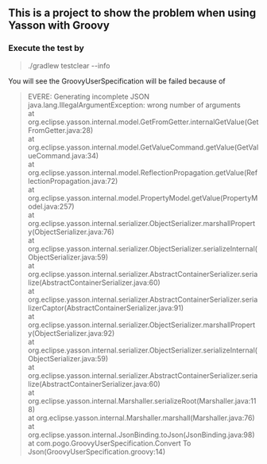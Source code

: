 ## This is a project to show the problem when using Yasson with Groovy

### Execute the test by
>./gradlew testclear --info

You will see the GroovyUserSpecification will be failed because of
>EVERE: Generating incomplete JSON  
 java.lang.IllegalArgumentException: wrong number of arguments  
     at org.eclipse.yasson.internal.model.GetFromGetter.internalGetValue(GetFromGetter.java:28)  
     at org.eclipse.yasson.internal.model.GetValueCommand.getValue(GetValueCommand.java:34)  
     at org.eclipse.yasson.internal.model.ReflectionPropagation.getValue(ReflectionPropagation.java:72)  
     at org.eclipse.yasson.internal.model.PropertyModel.getValue(PropertyModel.java:257)  
     at org.eclipse.yasson.internal.serializer.ObjectSerializer.marshallProperty(ObjectSerializer.java:76)  
     at org.eclipse.yasson.internal.serializer.ObjectSerializer.serializeInternal(ObjectSerializer.java:59)  
     at org.eclipse.yasson.internal.serializer.AbstractContainerSerializer.serialize(AbstractContainerSerializer.java:60)  
     at org.eclipse.yasson.internal.serializer.AbstractContainerSerializer.serializerCaptor(AbstractContainerSerializer.java:91)  
     at org.eclipse.yasson.internal.serializer.ObjectSerializer.marshallProperty(ObjectSerializer.java:92)  
     at org.eclipse.yasson.internal.serializer.ObjectSerializer.serializeInternal(ObjectSerializer.java:59)  
     at org.eclipse.yasson.internal.serializer.AbstractContainerSerializer.serialize(AbstractContainerSerializer.java:60)  
     at org.eclipse.yasson.internal.Marshaller.serializeRoot(Marshaller.java:118)  
     at org.eclipse.yasson.internal.Marshaller.marshall(Marshaller.java:76)  
     at org.eclipse.yasson.internal.JsonBinding.toJson(JsonBinding.java:98)  
     at com.pogo.GroovyUserSpecification.Convert To Json(GroovyUserSpecification.groovy:14)  